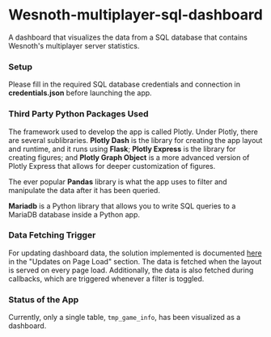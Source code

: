 # Wesnoth-multiplayer-sql-dashboard
 A dashboard that visualizes the data from a SQL database that contains Wesnoth's multiplayer server statistics.

### Setup
Please fill in the required SQL database credentials and connection in **credentials.json** before launching the app.

### Third Party Python Packages Used
The framework used to develop the app is called Plotly. Under Plotly, there are several sublibraries. **Plotly Dash** is the library for creating the app layout and runtime, and it runs using **Flask**; **Plotly Express** is the library for creating figures; and **Plotly Graph Object** is a more advanced version of Plotly Express that allows for deeper customization of figures.

The ever popular **Pandas** library is what the app uses to filter and manipulate the data after it has been queried.

**Mariadb** is a Python library that allows you to write SQL queries to a MariaDB database inside a Python app.

### Data Fetching Trigger
For updating dashboard data, the solution implemented is documented [here](https://dash.plotly.com/live-updates) in the "Updates on Page Load" section. The data is fetched when the layout is served on every page load. Additionally, the data is also fetched during callbacks, which are triggered whenever a filter is toggled.

### Status of the App
Currently, only a single table, `tmp_game_info`, has been visualized as a dashboard.






